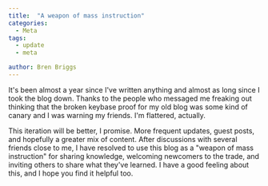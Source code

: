 ```yaml
---
title:  "A weapon of mass instruction"
categories:
  - Meta
tags:
  - update
  - meta

author: Bren Briggs
---
```


It's been almost a year since I've written anything and almost as long since I took the blog down. Thanks to the people who messaged me freaking out thinking that the broken keybase proof for my old blog was some kind of canary and I was warning my friends. I'm flattered, actually.

This iteration will be better, I promise. More frequent updates, guest posts, and hopefully a greater mix of content. After discussions with several friends close to me, I have resolved to use this blog as a "weapon of mass instruction" for sharing knowledge, welcoming newcomers to the trade, and inviting others to share what they've learned. I have a good feeling about this, and I hope you find it helpful too.
